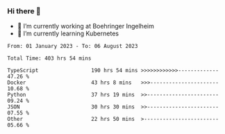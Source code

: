### Hi there 👋
- 🔭 I’m currently working at Boehringer Ingelheim
- 🌱 I’m currently learning Kubernetes

 
<!--START_SECTION:waka-->

```text
From: 01 January 2023 - To: 06 August 2023

Total Time: 403 hrs 54 mins

TypeScript                 190 hrs 54 mins >>>>>>>>>>>>-------------   47.26 %
Docker                     43 hrs 8 mins   >>>----------------------   10.68 %
Python                     37 hrs 19 mins  >>-----------------------   09.24 %
JSON                       30 hrs 30 mins  >>-----------------------   07.55 %
Other                      22 hrs 50 mins  >------------------------   05.66 %
```

<!--END_SECTION:waka-->

 
